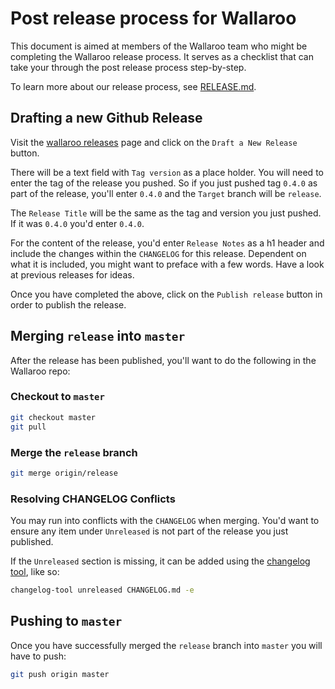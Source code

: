 # Post release process for Wallaroo

This document is aimed at members of the Wallaroo team who might be completing the Wallaroo release process. It serves as a checklist that can take your through the post release process step-by-step.

To learn more about our release process, see [RELEASE.md](RELEASE.md).

## Drafting a new Github Release

Visit the [wallaroo releases](https://github.com/WallarooLabs/wallaroo/releases) page and click on the `Draft a New Release` button.

There will be a text field with `Tag version` as a place holder. You will need to enter the tag of the release you pushed. So if you just pushed tag `0.4.0` as part of the release, you'll enter `0.4.0` and the `Target` branch will be `release`.

The `Release Title` will be the same as the tag and version you just pushed. If it was `0.4.0` you'd enter `0.4.0`.

For the content of the release, you'd enter `Release Notes` as a h1 header and include the changes within the `CHANGELOG` for this release. Dependent on what it is included, you might want to preface with a few words. Have a look at previous releases for ideas.

Once you have completed the above, click on the `Publish release` button in order to publish the release.

## Merging `release` into `master`

After the release has been published, you'll want to do the following in the Wallaroo repo:

### Checkout to `master`

```bash
git checkout master
git pull
```

### Merge the `release` branch

```bash
git merge origin/release
```

### Resolving CHANGELOG Conflicts

You may run into conflicts with the `CHANGELOG` when merging. You'd want to ensure any item under `Unreleased` is not part of the release you just published.

If the `Unreleased` section is missing, it can be added using the [changelog tool](https://github.com/ponylang/changelog-tool), like so:

```bash
changelog-tool unreleased CHANGELOG.md -e
```
## Pushing to `master`

Once you have successfully merged the `release` branch into `master` you will have to push:

```bash
git push origin master
```
